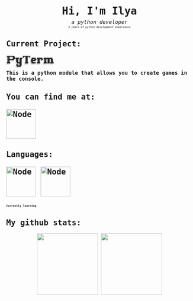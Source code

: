 <span style="font-family: monospace">
<h1 align="center" style="line-height:20px;">Hi, I'm Ilya</h1>
<h6 align="center" style="line-height:0px; margin: 0 0 8px;">a python developer</h6>
<h6 align="center" style="font-size: 7px">3 years of python development experience</h6>

## Current Project:

<h4 align="left">
<a href="https://github.com/IlyaR31/Pyterm" style="text-decoration: none">
<pre  style="font-size: 3px; line-height:1; overflow-y:none; max-width: 154px; height: 35px; border: 0px; padding:0px; white-space: pre-wrap; word-break: break-word; background: none;">
 ███████████             ███████████                                   
░░███░░░░░███           ░█░░░███░░░█                                   
 ░███    ░███ █████ ████░   ░███  ░   ██████  ████████  █████████████  
 ░██████████ ░░███ ░███     ░███     ███░░███░░███░░███░░███░░███░░███ 
 ░███░░░░░░   ░███ ░███     ░███    ░███████  ░███ ░░░  ░███ ░███ ░███ 
 ░███         ░███ ░███     ░███    ░███░░░   ░███      ░███ ░███ ░███ 
 █████        ░░███████     █████   ░░██████  █████     █████░███ █████
░░░░░          ░░░░░███    ░░░░░     ░░░░░░  ░░░░░     ░░░░░ ░░░ ░░░░░ 
               ███ ░███                                                
              ░░██████                                                 
               ░░░░░░
</pre>
</a>
This is a python module that allows you to create games in the console.
</h4>

<h2 align="left">
    You can find me at:
    <p>
    <a href="https://www.leetcode.com/ilyari" target="blank">
        <img align="center" src="https://cdn.simpleicons.org/leetcode/fff/000" alt="Node" width="80"/>
    </a>
    </p>
</h2>

<h2 align="left">
    Languages:
    <p>
        <img align="center" src="https://cdn.simpleicons.org/cplusplus/fff/000" alt="Node" width=80>
        <img align="center" src="https://cdn.simpleicons.org/python/fff/000" alt="Node" width=80>
    </p>
    <p style="font-size: 7.5px">
        Currently learning
    </p>
</h2>


## My github stats:
<div class="stats">
    <p align="center">
        <img src="https://github-readme-stats.vercel.app/api?username=IlyaR31&theme=catppuccin_mocha&show_icons=true&hide_border=true&count_private=false" height="165"/>
        <img src="https://github-readme-streak-stats.herokuapp.com/?user=IlyaR31&theme=catppuccin_mocha&hide_border=true&border_radius=10&count_private=false" height="165"/>
    </p>
</div>
</span>